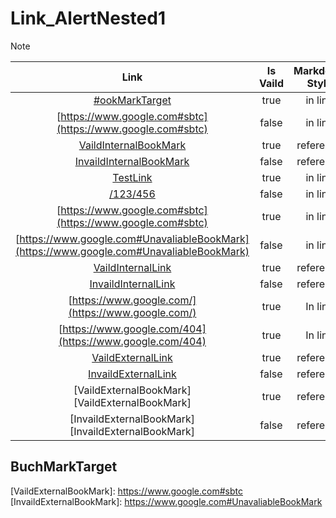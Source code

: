 # Link_AlertNested1

> [!NOTE] 
> | Link | Is Vaild | Markdown Style | Is Bookmark | Domain |
> |:----:|:--------:|:--------------:|:-----------:|:-----------:|
> | [#ookMarkTarget](#BookMarkTarget) | true | in line | true | Internal |
> | [https://www.google.com#sbtc](https://www.google.com#sbtc) | false | in line | true | Internal |
> | [VaildInternalBookMark][VaildInternalBookMark] | true | reference | true | Internal |
> | [InvaildInternalBookMark][InvaildInternalBookMark] | false | reference | true | Internal |
> | [TestLink](Link_AlertNested.md) | true | in line | false | Internal |
> | [/123/456](/123/456) | false | in line | false | Internal |
> | [https://www.google.com#sbtc](https://www.google.com#sbtc) | true | in line | true | External |
> | [https://www.google.com#UnavaliableBookMark](https://www.google.com#UnavaliableBookMark) | false | in line | true | External |
> | [VaildInternalLink][VaildInternalLink] | true | reference | false | Internal |
> | [InvaildInternalLink][InvaildInternalLink] | false | reference | false | Internal |
> | [https://www.google.com/](https://www.google.com/) | true | In line | false | External |
> | [https://www.google.com/404](https://www.google.com/404) | true | In line | false | External 
> | [VaildExternalLink][VaildExternalLink] | true | reference | false | External |
> | [InvaildExternalLink][InvaildExternalLink] | false | reference | false | External |
> | [VaildExternalBookMark][VaildExternalBookMark] | true | reference | true | External |
> | [InvaildExternalBookMark][InvaildExternalBookMark] | false | reference | true | External |  

## BuchMarkTarget

[VaildInternalLink]: Link_AlertNested.md 
[InvaildInternalLink]: /123/456.md  
[VaildExternalLink]: https://www.google.com/  
[InvaildExternalLink]: https://www.google.com/404
[VaildInternalBookMark]: #BookMarkTarget
[InvaildInternalBookMark]: #UnavaliableBookMark 

[VaildExternalBookMark]: https://www.google.com#sbtc  <br />
[InvaildExternalBookMark]: https://www.google.com#UnavaliableBookMark   <br />
